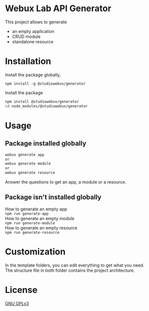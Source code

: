 # Webux Lab API Generator

This project allows to generate

- an empty application
- CRUD module
- standalone resource

# Installation

Install the package globally,

```
npm install -g @studiowebux/generator
```

Install the package

```bash
npm install @studiowebux/generator
cd node_modules/@studiowebux/generator
```

# Usage

## Package installed globally

```bash
webux generate app
or
webux generate module
or
webux generate resource
```

Answer the questions to get an app, a module or a resource.

## Package isn't installed globally

How to generate an empty app  
`npm run generate-app`  
How to generate an empty module  
`npm run generate-module`  
How to generate an empty resource  
`npm run generate-resource`

# Customization

In the template folders, you can edit everything to get what you need.  
The structure file in both folder contains the project architecture.

# License

[GNU GPLv3](https://choosealicense.com/licenses/gpl-3.0/)
